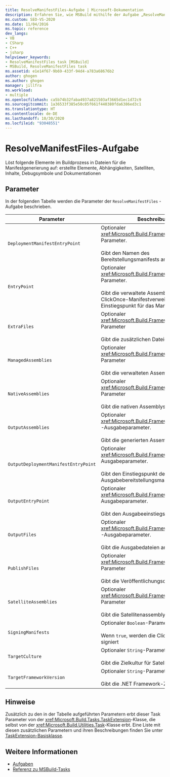 ```yaml
---
title: ResolveManifestFiles-Aufgabe | Microsoft-Dokumentation
description: Erfahren Sie, wie MSBuild mithilfe der Aufgabe „ResolveManifestFiles“ Elemente im Buildprozess in Dateien für die Manifestgenerierung auflöst.
ms.custom: SEO-VS-2020
ms.date: 11/04/2016
ms.topic: reference
dev_langs:
- VB
- CSharp
- C++
- jsharp
helpviewer_keywords:
- ResolveManifestFiles task [MSBuild]
- MSBuild, ResolveManifestFiles task
ms.assetid: e1e14f67-9b69-433f-94d4-a783a68676b2
author: ghogen
ms.author: ghogen
manager: jillfra
ms.workload:
- multiple
ms.openlocfilehash: ca5b74b32faba4937a821503af3665d1ec1d72c9
ms.sourcegitcommit: 1a36533f385e50c05f661f440380fda6386ed3c1
ms.translationtype: HT
ms.contentlocale: de-DE
ms.lasthandoff: 10/30/2020
ms.locfileid: "93048551"
---
```

# <a name="resolvemanifestfiles-task"></a>ResolveManifestFiles-Aufgabe

Löst folgende Elemente im Buildprozess in Dateien für die Manifestgenerierung auf: erstellte Elemente, Abhängigkeiten, Satelliten, Inhalte, Debugsymbole und Dokumentationen

## <a name="parameters"></a>Parameter

 In der folgenden Tabelle werden die Parameter der `ResolveManifestFiles` -Aufgabe beschrieben.

|Parameter|Beschreibung|
|---------------|-----------------|
|`DeploymentManifestEntryPoint`|Optionaler <xref:Microsoft.Build.Framework.ITaskItem>-Parameter.<br /><br /> Gibt den Namen des Bereitstellungsmanifests an|
|`EntryPoint`|Optionaler <xref:Microsoft.Build.Framework.ITaskItem>-Parameter.<br /><br /> Gibt die verwaltete Assembly oder den ClickOnce-Manifestverweis an, der den Einstiegspunkt für das Manifest darstellt|
|`ExtraFiles`|Optionaler <xref:Microsoft.Build.Framework.ITaskItem>`[]`-Parameter<br /><br /> Gibt die zusätzlichen Dateien an|
|`ManagedAssemblies`|Optionaler <xref:Microsoft.Build.Framework.ITaskItem>`[]`-Parameter<br /><br /> Gibt die verwalteten Assemblys an|
|`NativeAssemblies`|Optionaler <xref:Microsoft.Build.Framework.ITaskItem>`[]`-Parameter<br /><br /> Gibt die nativen Assemblys an|
|`OutputAssemblies`|Optionaler <xref:Microsoft.Build.Framework.ITaskItem>`[]` -Ausgabeparameter.<br /><br /> Gibt die generierten Assemblys an|
|`OutputDeploymentManifestEntryPoint`|Optionaler <xref:Microsoft.Build.Framework.ITaskItem>-Ausgabeparameter.<br /><br /> Gibt den Einstiegspunkt des Ausgabebereitstellungsmanifests an|
|`OutputEntryPoint`|Optionaler <xref:Microsoft.Build.Framework.ITaskItem>-Ausgabeparameter.<br /><br /> Gibt den Ausgabeeinstiegspunkt an|
|`OutputFiles`|Optionaler <xref:Microsoft.Build.Framework.ITaskItem>`[]` -Ausgabeparameter.<br /><br /> Gibt die Ausgabedateien an|
|`PublishFiles`|Optionaler <xref:Microsoft.Build.Framework.ITaskItem>`[]`-Parameter<br /><br /> Gibt die Veröffentlichungsdateien an|
|`SatelliteAssemblies`|Optionaler <xref:Microsoft.Build.Framework.ITaskItem>`[]`-Parameter<br /><br /> Gibt die Satellitenassemblys an|
|`SigningManifests`|Optionaler `Boolean`-Parameter.<br /><br /> Wenn `true`, werden die ClickOnce-Manifeste signiert|
|`TargetCulture`|Optionaler `String`-Parameter.<br /><br /> Gibt die Zielkultur für Satellitenassemblys an|
|`TargetFrameworkVersion`|Optionaler `String`-Parameter.<br /><br /> Gibt die .NET Framework-Zielversion an|

## <a name="remarks"></a>Hinweise

 Zusätzlich zu den in der Tabelle aufgeführten Parametern erbt dieser Task Parameter von der <xref:Microsoft.Build.Tasks.TaskExtension>-Klasse, die selbst von der <xref:Microsoft.Build.Utilities.Task>-Klasse erbt. Eine Liste mit diesen zusätzlichen Parametern und ihren Beschreibungen finden Sie unter [TaskExtension-Basisklasse](../msbuild/taskextension-base-class.md).

## <a name="see-also"></a>Weitere Informationen

- [Aufgaben](../msbuild/msbuild-tasks.md)
- [Referenz zu MSBuild-Tasks](../msbuild/msbuild-task-reference.md)
